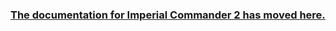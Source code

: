 ### [The documentation for Imperial Commander 2 has moved here.](https://github.com/GlowPuff/ImperialCommander2/wiki)
